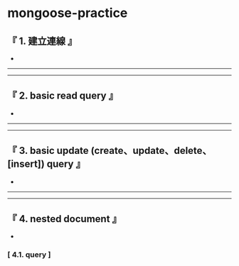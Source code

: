 # mongoose-practice

## 『 1. 建立連線 』
- 

<hr>
<hr>

## 『 2. basic read query 』
- 

<hr>
<hr>

## 『 3. basic update (create、update、delete、[insert]) query 』
- 

<hr>
<hr>

## 『 4. nested document 』
- 
### [ 4.1. query ]